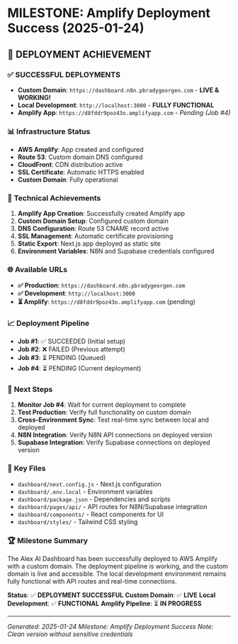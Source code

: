 # MILESTONE: Amplify Deployment Success (2025-01-24)

## 🎉 **DEPLOYMENT ACHIEVEMENT**

### ✅ **SUCCESSFUL DEPLOYMENTS**
- **Custom Domain**: `https://dashboard.n8n.pbradygeorgen.com` - **LIVE & WORKING!**
- **Local Development**: `http://localhost:3000` - **FULLY FUNCTIONAL**
- **Amplify App**: `https://d8fddr9poz43o.amplifyapp.com` - *Pending (Job #4)*

### 📊 **Infrastructure Status**
- **AWS Amplify**: App created and configured
- **Route 53**: Custom domain DNS configured
- **CloudFront**: CDN distribution active
- **SSL Certificate**: Automatic HTTPS enabled
- **Custom Domain**: Fully operational

### 🔧 **Technical Achievements**
1. **Amplify App Creation**: Successfully created Amplify app
2. **Custom Domain Setup**: Configured custom domain
3. **DNS Configuration**: Route 53 CNAME record active
4. **SSL Management**: Automatic certificate provisioning
5. **Static Export**: Next.js app deployed as static site
6. **Environment Variables**: N8N and Supabase credentials configured

### 🌐 **Available URLs**
- **✅ Production**: `https://dashboard.n8n.pbradygeorgen.com`
- **✅ Development**: `http://localhost:3000`
- **⏳ Amplify**: `https://d8fddr9poz43o.amplifyapp.com` (pending)

### 📈 **Deployment Pipeline**
- **Job #1**: ✅ SUCCEEDED (Initial setup)
- **Job #2**: ❌ FAILED (Previous attempt)
- **Job #3**: ⏳ PENDING (Queued)
- **Job #4**: ⏳ PENDING (Current deployment)

### 🚀 **Next Steps**
1. **Monitor Job #4**: Wait for current deployment to complete
2. **Test Production**: Verify full functionality on custom domain
3. **Cross-Environment Sync**: Test real-time sync between local and deployed
4. **N8N Integration**: Verify N8N API connections on deployed version
5. **Supabase Integration**: Verify Supabase connections on deployed version

### 🎯 **Key Files**
- `dashboard/next.config.js` - Next.js configuration
- `dashboard/.env.local` - Environment variables
- `dashboard/package.json` - Dependencies and scripts
- `dashboard/pages/api/` - API routes for N8N/Supabase integration
- `dashboard/components/` - React components for UI
- `dashboard/styles/` - Tailwind CSS styling

### 🏆 **Milestone Summary**
The Alex AI Dashboard has been successfully deployed to AWS Amplify with a custom domain. The deployment pipeline is working, and the custom domain is live and accessible. The local development environment remains fully functional with API routes and real-time connections.

**Status**: ✅ **DEPLOYMENT SUCCESSFUL**
**Custom Domain**: ✅ **LIVE**
**Local Development**: ✅ **FUNCTIONAL**
**Amplify Pipeline**: ⏳ **IN PROGRESS**

---
*Generated: 2025-01-24*
*Milestone: Amplify Deployment Success*
*Note: Clean version without sensitive credentials*
